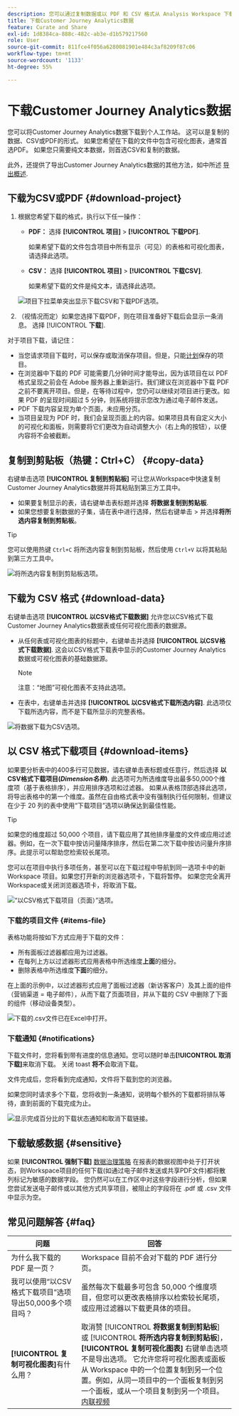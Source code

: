 ```yaml
---
description: 您可以通过复制数据或以 PDF 和 CSV 格式从 Analysis Workspace 下载数据。
title: 下载Customer Journey Analytics数据
feature: Curate and Share
exl-id: 1d8384ca-888c-482c-ab3e-d1b579217560
role: User
source-git-commit: 811fce4f056a6280081901e484c3af8209f87c06
workflow-type: tm+mt
source-wordcount: '1133'
ht-degree: 55%

---
```


# 下载Customer Journey Analytics数据

您可以将Customer Journey Analytics数据下载到个人工作站。 这可以是复制的数据、CSV或PDF的形式。 如果您希望在下载的文件中包含可视化图表，通常首选PDF。 如果您只需要纯文本数据，则首选CSV和复制的数据。

此外，还提供了导出Customer Journey Analytics数据的其他方法，如中所述 [导出概述](/help/analysis-workspace/export/export-project-overview.md).

## 下载为CSV或PDF {#download-project}

1. 根据您希望下载的格式，执行以下任一操作：

   * **PDF：** 选择 **[!UICONTROL 项目]** > **[!UICONTROL 下载PDF]**.

     如果希望下载的文件包含项目中所有显示（可见）的表格和可视化图表，请选择此选项。

   * **CSV：** 选择 **[!UICONTROL 项目]** > **[!UICONTROL 下载CSV]**.

     如果希望下载的文件是纯文本，请选择此选项。

   ![项目下拉菜单突出显示下载CSV和下载PDF选项。](assets/download-project.png)

1. （视情况而定）如果您选择下载PDF，则在项目准备好下载后会显示一条消息。 选择 [!UICONTROL **下载**].

对于项目下载，请记住：

* 当您请求项目下载时，可以保存或取消保存项目。但是，只能[计划](/help/analysis-workspace/export/t-schedule-report.md)保存的项目。
* 在浏览器中下载的 PDF 可能需要几分钟时间才能导出，因为该项目在以 PDF 格式呈现之前会在 Adobe 服务器上重新运行。我们建议在浏览器中下载 PDF 之前不要离开项目。但是，在等待过程中，您仍可以继续对项目进行更改。如果 PDF 的呈现时间超过 5 分钟，则系统将提示您改为通过电子邮件发送。
* PDF 下载内容呈现为单个页面，未应用分页。
* 当项目呈现为 PDF 时，我们会呈现页面上的内容。如果项目具有自定义大小的可视化和面板，则需要将它们更改为自动调整大小（右上角的按钮），以便内容将不会被截断。

## 复制到剪贴板（热键：Ctrl+C） {#copy-data}

右键单击选项 **[!UICONTROL 复制到剪贴板]** 可让您从Workspace中快速复制Customer Journey Analytics数据并将其粘贴到第三方工具中。

* 如果要复制显示的表，请右键单击表标题并选择 **将数据复制到剪贴板**.
* 如果您想要复制数据的子集，请在表中进行选择，然后右键单击 > 并选择&#x200B;**将所选内容复制到剪贴板**。

>[!TIP]
>
>您可以使用热键 `Ctrl+C` 将所选内容复制到剪贴板，然后使用 `Ctrl+V` 以将其粘贴到第三方工具中。


![将所选内容复制到剪贴板选项。 ](assets/copy-selection.png)

## 下载为 CSV 格式 {#download-data}

右键单击选项 **[!UICONTROL 以CSV格式下载数据]** 允许您以CSV格式下载Customer Journey Analytics数据表或任何可视化图表的数据源。

* 从任何表或可视化图表的标题中，右键单击并选择 **[!UICONTROL 以CSV格式下载数据]**. 这会以CSV格式下载表中显示的Customer Journey Analytics数据或可视化图表的基础数据源。

  >[!NOTE]
  >
  >  注意：“地图”可视化图表不支持此选项。


* 在表中，右键单击并选择 **[!UICONTROL 以CSV格式下载所选内容]**. 此选项仅下载所选内容，而不是下载所显示的完整表格。

![将数据下载为CSV选项。](assets/download-data-viz.png)

## 以 CSV 格式下载项目 {#download-items}

如果要分析表中的400多行可见数据，请右键单击表标题或任意行，然后选择 **以CSV格式下载项目(_Dimension名称_)**. 此选项可为所选维度导出最多50,000个维度项（基于表格排序），并应用排序选项和过滤器。 如果从表格顶部选择此选项，将导出表格中的第一个维度。虽然在自由格式表中没有强制执行任何限制，但建议在少于 20 列的表中使用“下载项目”选项以确保达到最佳性能。

>[!TIP]
>
> 如果您的维度超过 50,000 个项目，请下载应用了其他排序量度的文件或应用过滤器。例如，在一次下载中按访问量降序排序，然后在第二次下载中按访问量升序排序。此提示可以帮助您检索较长尾项。

您可以在项目中执行多项任务，甚至可以在下载过程中导航到同一选项卡中的新 Workspace 项目。如果您打开新的浏览器选项卡，下载将暂停。 如果您完全离开Workspace或关闭浏览器选项卡，将取消下载。

![“以CSV格式下载项目（页面）”选项。](assets/download-items.png)

### 下载的项目文件 {#items-file}

表格功能将按如下方式应用于下载的文件：

* 所有面板过滤器都应用为过滤器。
* 在每列上方以过滤器形式应用表格中所选维度&#x200B;**上面**&#x200B;的细分。
* 删除表格中所选维度&#x200B;**下面**&#x200B;的细分。

在上面的示例中，以过滤器形式应用了面板过滤器（新访客客户）及其上面的组件（营销渠道 = 电子邮件），从而下载了页面项目，并从下载的 CSV 中删除了下面的组件（移动设备类型）。

![下载的.csv文件已在Excel中打开。](assets/downloaded-file.png)

### 下载通知 {#notifications}

下载文件时，您将看到带有进度的信息通知。您可以随时单击&#x200B;**[!UICONTROL 取消下载]**&#x200B;来取消下载。 关闭 toast **将不**&#x200B;会取消下载。

文件完成后，您将看到完成通知，文件将下载到您的浏览器。

如果您同时请求多个下载，您将收到一条通知，说明每个额外的下载都将排队等待，直到前面的下载完成为止。

![显示完成百分比的下载状态通知和取消下载链接。](assets/toast.png)

## 下载敏感数据 {#sensitive}

如果 **[!UICONTROL 强制下载]** [数据治理策略](/help/data-views/data-governance.md) 在报表的数据视图中处于打开状态，则Workspace项目的任何下载(如通过电子邮件发送或共享PDF文件)都将散列标记为敏感的数据字段。 您仍然可以在工作区中对这些字段进行分析，但如果您尝试发送电子邮件或以其他方式共享项目，被阻止的字段将在 .pdf 或 .csv 文件中显示为空。

## 常见问题解答 {#faq}

| 问题 | 回答 |
| --- | --- |
| 为什么我下载的 PDF 是一页？ | Workspace 目前不会对下载的 PDF 进行分页。 |
| 我可以使用“以CSV格式下载项目”选项导出50,000多个项目吗？ | 虽然每次下载最多可包含 50,000 个维度项目，但您可以更改表格排序以检索较长尾项，或应用过滤器以下载更具体的项目。 |
| **[!UICONTROL 复制可视化图表]**&#x200B;有什么用？ | 取消赞 [!UICONTROL **将数据复制到剪贴板**] 或 [!UICONTROL **将所选内容复制到剪贴板**]， **[!UICONTROL 复制可视化图表]** 右键单击选项不是导出选项。 它允许您将可视化图表或面板从 Workspace 中的一个位置复制到另一个位置。例如，从同一项目中的一个面板复制到另一个面板，或从一个项目复制到另一个项目。[内联视频](https://experienceleague.adobe.com/docs/analytics-learn/tutorials/analysis-workspace/visualizations/intra-linking-in-analysis-workspace.html?lang=zh-Hans) |
